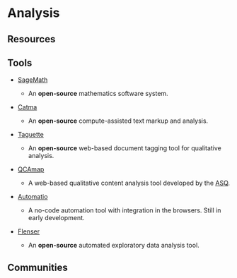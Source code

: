 # Analysis

## Resources

## Tools

* [SageMath](https://www.sagemath.org)
  
  * An **open-source** mathematics software system.

* [Catma](https://catma.de)
  
  * An **open-source** compute-assisted text markup and analysis.

* [Taguette](https://app.taguette.org)
  
  * An **open-source** web-based document tagging tool for qualitative analysis.

* [QCAmap](https://www.qcamap.org)
  
  * A web-based qualitative content analysis tool developed by the [ASQ](https://qualitative-content-analysis.org).

* [Automatio](https://automatio.co)
  
  * A no-code automation tool with integration in the browsers. Still in early development.

* [Flenser](https://github.com/JohnMcCambridge/flenser)
  
  * An **open-source** automated exploratory data analysis tool.

## Communities
